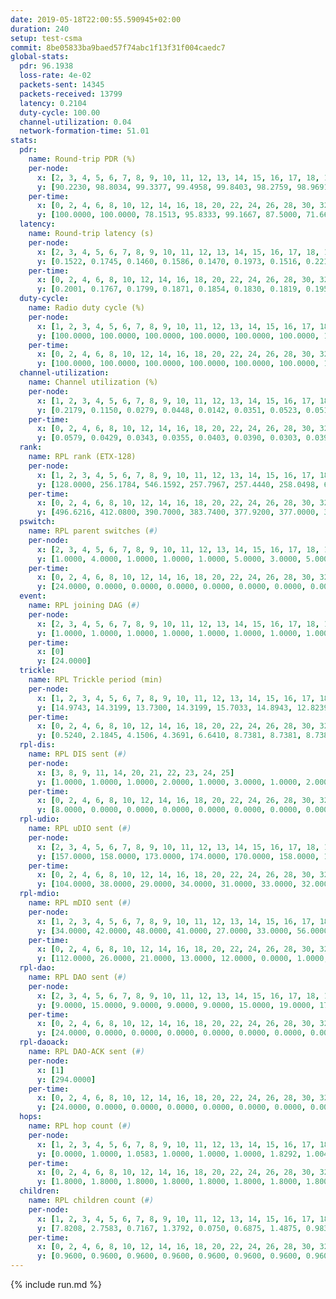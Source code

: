 ```yaml
---
date: 2019-05-18T22:00:55.590945+02:00
duration: 240
setup: test-csma
commit: 8be05833ba9baed57f74abc1f13f31f004caedc7
global-stats:
  pdr: 96.1938
  loss-rate: 4e-02
  packets-sent: 14345
  packets-received: 13799
  latency: 0.2104
  duty-cycle: 100.00
  channel-utilization: 0.04
  network-formation-time: 51.01
stats:
  pdr:
    name: Round-trip PDR (%)
    per-node:
      x: [2, 3, 4, 5, 6, 7, 8, 9, 10, 11, 12, 13, 14, 15, 16, 17, 18, 19, 20, 21, 22, 23, 24, 25]
      y: [90.2230, 98.8034, 99.3377, 99.4958, 99.8403, 98.2759, 98.9691, 98.6532, 96.9849, 97.5962, 99.0291, 89.6309, 98.5050, 98.3022, 98.3845, 97.5884, 88.2927, 99.2945, 89.5623, 97.8583, 97.5042, 99.1349, 88.3333, 88.7205]
    per-time:
      x: [0, 2, 4, 6, 8, 10, 12, 14, 16, 18, 20, 22, 24, 26, 28, 30, 32, 34, 36, 38, 40, 42, 44, 46, 48, 50, 52, 54, 56, 58, 60, 62, 64, 66, 68, 70, 72, 74, 76, 78, 80, 82, 84, 86, 88, 90, 92, 94, 96, 98, 100, 102, 104, 106, 108, 110, 112, 114, 116, 118, 120, 122, 124, 126, 128, 130, 132, 134, 136, 138, 140, 142, 144, 146, 148, 150, 152, 154, 156, 158, 160, 162, 164, 166, 168, 170, 172, 174, 176, 178, 180, 182, 184, 186, 188, 190, 192, 194, 196, 198, 200, 202, 204, 206, 208, 210, 212, 214, 216, 218, 220, 222, 224, 226, 228, 230, 232, 234, 236, 238]
      y: [100.0000, 100.0000, 78.1513, 95.8333, 99.1667, 87.5000, 71.6667, 92.5620, 93.2773, 74.1667, 74.1667, 73.3333, 80.8333, 90.9091, 94.1176, 100.0000, 87.3950, 80.8333, 90.9091, 97.5000, 95.8333, 100.0000, 92.5000, 94.1667, 70.2479, 76.4706, 82.5000, 85.8333, 90.0826, 100.0000, 100.0000, 85.8333, 79.1667, 88.3333, 90.8333, 100.0000, 100.0000, 100.0000, 99.1667, 99.1667, 98.3333, 100.0000, 64.1667, 100.0000, 100.0000, 100.0000, 100.0000, 100.0000, 100.0000, 100.0000, 100.0000, 100.0000, 100.0000, 100.0000, 99.1667, 99.1667, 98.3333, 97.4790, 99.1736, 99.1667, 100.0000, 99.1667, 100.0000, 100.0000, 100.0000, 100.0000, 100.0000, 100.0000, 100.0000, 99.1667, 100.0000, 99.1736, 100.0000, 100.0000, 100.0000, 100.0000, 100.0000, 100.0000, 100.0000, 100.0000, 100.0000, 100.0000, 100.0000, 100.0000, 100.0000, 100.0000, 100.0000, 100.0000, 100.0000, 100.0000, 100.0000, 100.0000, 100.0000, 100.0000, 100.0000, 100.0000, 100.0000, 100.0000, 100.0000, 100.0000, 100.0000, 100.0000, 100.0000, 100.0000, 100.0000, 100.0000, 100.0000, 100.0000, 100.0000, 100.0000, 100.0000, 100.0000, 100.0000, 100.0000, 100.0000, 100.0000, 100.0000, 100.0000, 100.0000, 100.0000]
  latency:
    name: Round-trip latency (s)
    per-node:
      x: [2, 3, 4, 5, 6, 7, 8, 9, 10, 11, 12, 13, 14, 15, 16, 17, 18, 19, 20, 21, 22, 23, 24, 25]
      y: [0.1522, 0.1745, 0.1460, 0.1586, 0.1470, 0.1973, 0.1516, 0.2218, 0.1914, 0.2214, 0.1593, 0.2094, 0.2142, 0.2063, 0.2246, 0.2215, 0.2151, 0.2280, 0.2634, 0.2666, 0.2681, 0.3057, 0.2615, 0.2614]
    per-time:
      x: [0, 2, 4, 6, 8, 10, 12, 14, 16, 18, 20, 22, 24, 26, 28, 30, 32, 34, 36, 38, 40, 42, 44, 46, 48, 50, 52, 54, 56, 58, 60, 62, 64, 66, 68, 70, 72, 74, 76, 78, 80, 82, 84, 86, 88, 90, 92, 94, 96, 98, 100, 102, 104, 106, 108, 110, 112, 114, 116, 118, 120, 122, 124, 126, 128, 130, 132, 134, 136, 138, 140, 142, 144, 146, 148, 150, 152, 154, 156, 158, 160, 162, 164, 166, 168, 170, 172, 174, 176, 178, 180, 182, 184, 186, 188, 190, 192, 194, 196, 198, 200, 202, 204, 206, 208, 210, 212, 214, 216, 218, 220, 222, 224, 226, 228, 230, 232, 234, 236, 238]
      y: [0.2001, 0.1767, 0.1799, 0.1871, 0.1854, 0.1830, 0.1819, 0.1954, 0.1973, 0.1799, 0.1774, 0.1784, 0.1832, 0.1964, 0.1919, 0.1955, 0.1961, 0.1857, 0.1871, 0.1861, 0.1948, 0.1869, 0.1847, 0.1931, 0.1772, 0.1685, 0.1807, 0.1869, 0.1908, 0.1897, 0.1869, 0.1722, 0.1755, 0.1652, 0.1934, 0.1861, 0.1849, 0.1804, 0.1840, 0.1952, 0.1817, 0.1908, 0.1669, 0.2072, 0.2039, 0.1855, 0.1846, 0.1856, 0.1904, 0.1885, 0.1893, 0.1775, 0.1787, 0.1911, 0.1928, 0.1891, 0.2054, 0.2054, 0.2024, 0.1921, 0.2030, 0.2044, 0.2046, 0.1958, 0.2032, 0.1927, 0.1872, 0.1901, 0.1994, 0.1852, 0.1806, 0.2001, 0.1990, 0.1920, 0.1855, 0.1864, 0.1938, 0.1969, 0.1898, 0.1852, 0.1935, 0.1819, 0.1874, 0.1742, 0.1832, 0.1783, 0.1897, 0.1886, 0.1927, 0.1845, 0.1920, 0.1843, 0.1761, 0.1847, 0.1950, 0.2025, 0.1951, 0.1947, 0.1892, 0.1949, 0.2016, 0.2003, 0.1824, 0.1935, 0.2023, 0.1926, 0.1930, 0.1814, 0.1982, 0.1882, 0.1852, 0.1853, 0.1850, 0.1903, 0.2027, 0.4670, 0.8434, 0.7288, 0.8071, 0.7975]
  duty-cycle:
    name: Radio duty cycle (%)
    per-node:
      x: [1, 2, 3, 4, 5, 6, 7, 8, 9, 10, 11, 12, 13, 14, 15, 16, 17, 18, 19, 20, 21, 22, 23, 24, 25]
      y: [100.0000, 100.0000, 100.0000, 100.0000, 100.0000, 100.0000, 100.0000, 100.0000, 100.0000, 100.0000, 100.0000, 100.0000, 100.0000, 100.0000, 100.0000, 100.0000, 100.0000, 100.0000, 100.0000, 100.0000, 100.0000, 100.0000, 100.0000, 100.0000, 100.0000]
    per-time:
      x: [0, 2, 4, 6, 8, 10, 12, 14, 16, 18, 20, 22, 24, 26, 28, 30, 32, 34, 36, 38, 40, 42, 44, 46, 48, 50, 52, 54, 56, 58, 60, 62, 64, 66, 68, 70, 72, 74, 76, 78, 80, 82, 84, 86, 88, 90, 92, 94, 96, 98, 100, 102, 104, 106, 108, 110, 112, 114, 116, 118, 120, 122, 124, 126, 128, 130, 132, 134, 136, 138, 140, 142, 144, 146, 148, 150, 152, 154, 156, 158, 160, 162, 164, 166, 168, 170, 172, 174, 176, 178, 180, 182, 184, 186, 188, 190, 192, 194, 196, 198, 200, 202, 204, 206, 208, 210, 212, 214, 216, 218, 220, 222, 224, 226, 228, 230, 232, 234, 236, 238, 240]
      y: [100.0000, 100.0000, 100.0000, 100.0000, 100.0000, 100.0000, 100.0000, 100.0000, 100.0000, 100.0000, 100.0000, 100.0000, 100.0000, 100.0000, 100.0000, 100.0000, 100.0000, 100.0000, 100.0000, 100.0000, 100.0000, 100.0000, 100.0000, 100.0000, 100.0000, 100.0000, 100.0000, 100.0000, 100.0000, 100.0000, 100.0000, 100.0000, 100.0000, 100.0000, 100.0000, 100.0000, 100.0000, 100.0000, 100.0000, 100.0000, 100.0000, 100.0000, 100.0000, 100.0000, 100.0000, 100.0000, 100.0000, 100.0000, 100.0000, 100.0000, 100.0000, 100.0000, 100.0000, 100.0000, 100.0000, 100.0000, 100.0000, 100.0000, 100.0000, 100.0000, 100.0000, 100.0000, 100.0000, 100.0000, 100.0000, 100.0000, 100.0000, 100.0000, 100.0000, 100.0000, 100.0000, 100.0000, 100.0000, 100.0000, 100.0000, 100.0000, 100.0000, 100.0000, 100.0000, 100.0000, 100.0000, 100.0000, 100.0000, 100.0000, 100.0000, 100.0000, 100.0000, 100.0000, 100.0000, 100.0000, 100.0000, 100.0000, 100.0000, 100.0000, 100.0000, 100.0000, 100.0000, 100.0000, 100.0000, 100.0000, 100.0000, 100.0000, 100.0000, 100.0000, 100.0000, 100.0000, 100.0000, 100.0000, 100.0000, 100.0000, 100.0000, 100.0000, 100.0000, 100.0000, 100.0000, 100.0000, 100.0000, 100.0000, 100.0000, 100.0000, null]
  channel-utilization:
    name: Channel utilization (%)
    per-node:
      x: [1, 2, 3, 4, 5, 6, 7, 8, 9, 10, 11, 12, 13, 14, 15, 16, 17, 18, 19, 20, 21, 22, 23, 24, 25]
      y: [0.2179, 0.1150, 0.0279, 0.0448, 0.0142, 0.0351, 0.0523, 0.0517, 0.0166, 0.0161, 0.0157, 0.0839, 0.0268, 0.0161, 0.0213, 0.0500, 0.0428, 0.0640, 0.0299, 0.0204, 0.0147, 0.0152, 0.0167, 0.0138, 0.0146]
    per-time:
      x: [0, 2, 4, 6, 8, 10, 12, 14, 16, 18, 20, 22, 24, 26, 28, 30, 32, 34, 36, 38, 40, 42, 44, 46, 48, 50, 52, 54, 56, 58, 60, 62, 64, 66, 68, 70, 72, 74, 76, 78, 80, 82, 84, 86, 88, 90, 92, 94, 96, 98, 100, 102, 104, 106, 108, 110, 112, 114, 116, 118, 120, 122, 124, 126, 128, 130, 132, 134, 136, 138, 140, 142, 144, 146, 148, 150, 152, 154, 156, 158, 160, 162, 164, 166, 168, 170, 172, 174, 176, 178, 180, 182, 184, 186, 188, 190, 192, 194, 196, 198, 200, 202, 204, 206, 208, 210, 212, 214, 216, 218, 220, 222, 224, 226, 228, 230, 232, 234, 236, 238, 240]
      y: [0.0579, 0.0429, 0.0343, 0.0355, 0.0403, 0.0390, 0.0303, 0.0390, 0.0485, 0.0322, 0.0320, 0.0317, 0.0287, 0.0383, 0.0463, 0.0494, 0.0377, 0.0374, 0.0365, 0.0430, 0.0490, 0.0377, 0.0426, 0.0347, 0.0358, 0.0337, 0.0381, 0.0377, 0.0414, 0.0503, 0.0430, 0.0342, 0.0325, 0.0375, 0.0383, 0.0447, 0.0424, 0.0383, 0.0425, 0.0436, 0.0419, 0.0407, 0.0350, 0.0559, 0.0524, 0.0430, 0.0424, 0.0377, 0.0420, 0.0386, 0.0440, 0.0371, 0.0407, 0.0381, 0.0441, 0.0429, 0.0502, 0.0512, 0.0445, 0.0407, 0.0453, 0.0400, 0.0492, 0.0446, 0.0397, 0.0437, 0.0424, 0.0381, 0.0432, 0.0404, 0.0421, 0.0434, 0.0473, 0.0405, 0.0424, 0.0384, 0.0434, 0.0443, 0.0428, 0.0409, 0.0426, 0.0392, 0.0401, 0.0402, 0.0409, 0.0423, 0.0424, 0.0423, 0.0417, 0.0437, 0.0388, 0.0452, 0.0404, 0.0403, 0.0406, 0.0444, 0.0449, 0.0437, 0.0420, 0.0433, 0.0466, 0.0445, 0.0456, 0.0425, 0.0419, 0.0429, 0.0426, 0.0390, 0.0422, 0.0428, 0.0410, 0.0404, 0.0395, 0.0437, 0.0421, 0.0439, 0.0408, 0.0427, 0.0395, 0.0423, null]
  rank:
    name: RPL rank (ETX-128)
    per-node:
      x: [1, 2, 3, 4, 5, 6, 7, 8, 9, 10, 11, 12, 13, 14, 15, 16, 17, 18, 19, 20, 21, 22, 23, 24, 25]
      y: [128.0000, 256.1784, 546.1592, 257.7967, 257.4440, 258.0498, 634.4878, 795.7551, 664.1504, 334.6107, 663.9280, 272.0415, 390.3444, 944.4382, 402.7284, 403.1020, 399.7673, 402.8058, 482.1893, 1566.7880, 535.0283, 1067.6449, 615.8770, 539.6598, 535.4398]
    per-time:
      x: [0, 2, 4, 6, 8, 10, 12, 14, 16, 18, 20, 22, 24, 26, 28, 30, 32, 34, 36, 38, 40, 42, 44, 46, 48, 50, 52, 54, 56, 58, 60, 62, 64, 66, 68, 70, 72, 74, 76, 78, 80, 82, 84, 86, 88, 90, 92, 94, 96, 98, 100, 102, 104, 106, 108, 110, 112, 114, 116, 118, 120, 122, 124, 126, 128, 130, 132, 134, 136, 138, 140, 142, 144, 146, 148, 150, 152, 154, 156, 158, 160, 162, 164, 166, 168, 170, 172, 174, 176, 178, 180, 182, 184, 186, 188, 190, 192, 194, 196, 198, 200, 202, 204, 206, 208, 210, 212, 214, 216, 218, 220, 222, 224, 226, 228, 230, 232, 234, 236, 238, 240]
      y: [496.6216, 412.0800, 390.7000, 383.7400, 377.9200, 377.0000, 379.1600, 382.4200, 413.4314, 413.5800, 411.1600, 409.6000, 410.3600, 395.2264, 1649.9423, 1630.0962, 376.9200, 377.3400, 378.2400, 375.0769, 2796.3148, 378.6667, 372.0400, 373.2600, 373.8600, 3866.7679, 1626.6731, 371.3000, 374.4600, 1590.1111, 378.0400, 377.4600, 377.9400, 376.5000, 1579.1481, 371.5800, 373.2800, 370.6400, 375.2000, 375.9800, 378.8200, 376.1961, 372.6200, 4384.6212, 408.5000, 400.0784, 393.9800, 393.6800, 388.3529, 384.5600, 384.4200, 383.5400, 384.8400, 382.3800, 382.4510, 381.9600, 400.1731, 398.3922, 397.7800, 398.2400, 400.1800, 397.2000, 402.6538, 396.7647, 393.1800, 392.7600, 391.2549, 387.2200, 387.3400, 393.6863, 393.7000, 396.0980, 392.6275, 388.1600, 388.8431, 384.6600, 386.5800, 386.5400, 387.6200, 386.6400, 385.5800, 388.3600, 387.9020, 384.3200, 384.7200, 384.5000, 385.5000, 384.8800, 384.4200, 384.4800, 385.3200, 384.5962, 382.3000, 382.7600, 384.0600, 384.7000, 384.5200, 384.9800, 386.0577, 382.7800, 378.7308, 382.5882, 379.1400, 380.5200, 382.2400, 385.4902, 381.8200, 383.5800, 380.9800, 384.0385, 380.7600, 381.9400, 382.1200, 381.9600, 384.4314, 387.0196, 379.3000, 377.8600, 376.7000, 378.9600, null]
  pswitch:
    name: RPL parent switches (#)
    per-node:
      x: [2, 3, 4, 5, 6, 7, 8, 9, 10, 11, 12, 13, 14, 15, 16, 17, 18, 19, 20, 21, 22, 23, 24, 25]
      y: [1.0000, 4.0000, 1.0000, 1.0000, 1.0000, 5.0000, 3.0000, 5.0000, 4.0000, 9.0000, 1.0000, 1.0000, 9.0000, 3.0000, 5.0000, 5.0000, 2.0000, 3.0000, 7.0000, 7.0000, 4.0000, 4.0000, 1.0000, 1.0000]
    per-time:
      x: [0, 2, 4, 6, 8, 10, 12, 14, 16, 18, 20, 22, 24, 26, 28, 30, 32, 34, 36, 38, 40, 42, 44, 46, 48, 50, 52, 54, 56, 58, 60, 62, 64, 66, 68, 70, 72, 74, 76, 78, 80, 82, 84, 86, 88, 90, 92, 94, 96, 98, 100, 102, 104, 106, 108, 110, 112, 114, 116, 118, 120, 122, 124, 126, 128, 130, 132, 134, 136, 138, 140, 142, 144, 146, 148, 150, 152, 154, 156, 158, 160, 162, 164, 166, 168, 170, 172, 174, 176, 178, 180, 182, 184, 186, 188, 190, 192, 194, 196, 198, 200, 202, 204, 206, 208, 210, 212, 214, 216, 218, 220, 222, 224, 226, 228, 230]
      y: [24.0000, 0.0000, 0.0000, 0.0000, 0.0000, 0.0000, 0.0000, 0.0000, 1.0000, 0.0000, 0.0000, 0.0000, 0.0000, 3.0000, 1.0000, 1.0000, 0.0000, 0.0000, 0.0000, 2.0000, 2.0000, 1.0000, 0.0000, 0.0000, 0.0000, 4.0000, 1.0000, 0.0000, 0.0000, 3.0000, 0.0000, 0.0000, 0.0000, 0.0000, 3.0000, 0.0000, 0.0000, 0.0000, 0.0000, 0.0000, 0.0000, 1.0000, 0.0000, 13.0000, 0.0000, 1.0000, 0.0000, 0.0000, 1.0000, 0.0000, 0.0000, 0.0000, 0.0000, 0.0000, 1.0000, 0.0000, 2.0000, 1.0000, 0.0000, 0.0000, 0.0000, 0.0000, 2.0000, 1.0000, 0.0000, 0.0000, 1.0000, 0.0000, 0.0000, 1.0000, 0.0000, 1.0000, 1.0000, 0.0000, 1.0000, 0.0000, 0.0000, 0.0000, 0.0000, 0.0000, 0.0000, 0.0000, 1.0000, 0.0000, 0.0000, 0.0000, 0.0000, 0.0000, 0.0000, 0.0000, 0.0000, 2.0000, 0.0000, 0.0000, 0.0000, 0.0000, 0.0000, 0.0000, 2.0000, 0.0000, 2.0000, 1.0000, 0.0000, 0.0000, 0.0000, 1.0000, 0.0000, 0.0000, 0.0000, 2.0000, 0.0000, 0.0000, 0.0000, 0.0000, 1.0000, 1.0000]
  event:
    name: RPL joining DAG (#)
    per-node:
      x: [2, 3, 4, 5, 6, 7, 8, 9, 10, 11, 12, 13, 14, 15, 16, 17, 18, 19, 20, 21, 22, 23, 24, 25]
      y: [1.0000, 1.0000, 1.0000, 1.0000, 1.0000, 1.0000, 1.0000, 1.0000, 1.0000, 1.0000, 1.0000, 1.0000, 1.0000, 1.0000, 1.0000, 1.0000, 1.0000, 1.0000, 1.0000, 1.0000, 1.0000, 1.0000, 1.0000, 1.0000]
    per-time:
      x: [0]
      y: [24.0000]
  trickle:
    name: RPL Trickle period (min)
    per-node:
      x: [1, 2, 3, 4, 5, 6, 7, 8, 9, 10, 11, 12, 13, 14, 15, 16, 17, 18, 19, 20, 21, 22, 23, 24, 25]
      y: [14.9743, 14.3199, 13.7300, 14.3199, 15.7033, 14.8943, 12.8239, 14.3536, 13.3012, 13.7555, 14.3101, 13.7454, 12.7103, 13.5448, 13.1670, 13.1554, 13.8275, 14.0378, 14.0520, 14.9873, 14.9062, 14.8947, 14.8751, 14.8428, 15.6512]
    per-time:
      x: [0, 2, 4, 6, 8, 10, 12, 14, 16, 18, 20, 22, 24, 26, 28, 30, 32, 34, 36, 38, 40, 42, 44, 46, 48, 50, 52, 54, 56, 58, 60, 62, 64, 66, 68, 70, 72, 74, 76, 78, 80, 82, 84, 86, 88, 90, 92, 94, 96, 98, 100, 102, 104, 106, 108, 110, 112, 114, 116, 118, 120, 122, 124, 126, 128, 130, 132, 134, 136, 138, 140, 142, 144, 146, 148, 150, 152, 154, 156, 158, 160, 162, 164, 166, 168, 170, 172, 174, 176, 178, 180, 182, 184, 186, 188, 190, 192, 194, 196, 198, 200, 202, 204, 206, 208, 210, 212, 214, 216, 218, 220, 222, 224, 226, 228, 230, 232, 234, 236, 238, 240]
      y: [0.5240, 2.1845, 4.1506, 4.3691, 6.6410, 8.7381, 8.7381, 8.7381, 11.4795, 17.4763, 17.4763, 17.4763, 17.4763, 17.4763, 17.4763, 9.1477, 9.5246, 10.6605, 10.6605, 12.8551, 8.3993, 8.6096, 9.7867, 10.4858, 12.2334, 10.6374, 6.8792, 6.9905, 9.2624, 2.9961, 4.7841, 5.5924, 6.2915, 7.6896, 7.5220, 6.8594, 7.7769, 8.3886, 10.1362, 12.5829, 12.5829, 12.5075, 12.5829, 11.5143, 9.8959, 10.5372, 11.1848, 12.2334, 13.3642, 13.2820, 13.2820, 13.2820, 17.4763, 17.4763, 17.4763, 17.4763, 17.4763, 17.4763, 17.4763, 17.4763, 17.4763, 17.4763, 17.4763, 17.4763, 17.4763, 17.4763, 17.4763, 17.4763, 17.4763, 17.4763, 17.4763, 17.4763, 17.4763, 17.4763, 17.4763, 17.4763, 17.4763, 17.4763, 17.4763, 17.4763, 17.4763, 17.4763, 17.4763, 17.4763, 17.4763, 17.4763, 17.4763, 17.4763, 17.4763, 17.4763, 17.4763, 17.4763, 17.4763, 17.4763, 17.4763, 17.4763, 17.4763, 17.4763, 17.4763, 17.4763, 17.4763, 17.4763, 17.4763, 17.4763, 17.4763, 17.4763, 17.4763, 17.4763, 17.4763, 17.4763, 17.4763, 17.4763, 17.4763, 17.4763, 17.4763, 17.4763, 17.4763, 17.4763, 17.4763, 17.4763, null]
  rpl-dis:
    name: RPL DIS sent (#)
    per-node:
      x: [3, 8, 9, 11, 14, 20, 21, 22, 23, 24, 25]
      y: [1.0000, 1.0000, 1.0000, 2.0000, 1.0000, 3.0000, 1.0000, 2.0000, 1.0000, 1.0000, 1.0000]
    per-time:
      x: [0, 2, 4, 6, 8, 10, 12, 14, 16, 18, 20, 22, 24, 26, 28, 30, 32, 34, 36, 38, 40, 42, 44, 46, 48, 50, 52, 54, 56, 58, 60, 62, 64, 66, 68, 70, 72, 74, 76, 78, 80, 82, 84, 86]
      y: [8.0000, 0.0000, 0.0000, 0.0000, 0.0000, 0.0000, 0.0000, 0.0000, 0.0000, 0.0000, 0.0000, 0.0000, 0.0000, 0.0000, 1.0000, 0.0000, 0.0000, 0.0000, 0.0000, 0.0000, 1.0000, 0.0000, 0.0000, 0.0000, 0.0000, 2.0000, 0.0000, 0.0000, 0.0000, 1.0000, 0.0000, 0.0000, 0.0000, 0.0000, 1.0000, 0.0000, 0.0000, 0.0000, 0.0000, 0.0000, 0.0000, 0.0000, 0.0000, 1.0000]
  rpl-udio:
    name: RPL uDIO sent (#)
    per-node:
      x: [2, 3, 4, 5, 6, 7, 8, 9, 10, 11, 12, 13, 14, 15, 16, 17, 18, 19, 20, 21, 22, 23, 24, 25]
      y: [157.0000, 158.0000, 173.0000, 174.0000, 170.0000, 158.0000, 168.0000, 175.0000, 167.0000, 173.0000, 169.0000, 168.0000, 171.0000, 169.0000, 168.0000, 167.0000, 168.0000, 165.0000, 164.0000, 168.0000, 164.0000, 170.0000, 166.0000, 163.0000]
    per-time:
      x: [0, 2, 4, 6, 8, 10, 12, 14, 16, 18, 20, 22, 24, 26, 28, 30, 32, 34, 36, 38, 40, 42, 44, 46, 48, 50, 52, 54, 56, 58, 60, 62, 64, 66, 68, 70, 72, 74, 76, 78, 80, 82, 84, 86, 88, 90, 92, 94, 96, 98, 100, 102, 104, 106, 108, 110, 112, 114, 116, 118, 120, 122, 124, 126, 128, 130, 132, 134, 136, 138, 140, 142, 144, 146, 148, 150, 152, 154, 156, 158, 160, 162, 164, 166, 168, 170, 172, 174, 176, 178, 180, 182, 184, 186, 188, 190, 192, 194, 196, 198, 200, 202, 204, 206, 208, 210, 212, 214, 216, 218, 220, 222, 224, 226, 228, 230, 232, 234, 236, 238, 240]
      y: [104.0000, 38.0000, 29.0000, 34.0000, 31.0000, 33.0000, 32.0000, 34.0000, 41.0000, 36.0000, 30.0000, 28.0000, 31.0000, 33.0000, 33.0000, 34.0000, 36.0000, 34.0000, 32.0000, 32.0000, 32.0000, 34.0000, 32.0000, 28.0000, 33.0000, 33.0000, 34.0000, 35.0000, 31.0000, 30.0000, 32.0000, 31.0000, 41.0000, 30.0000, 31.0000, 33.0000, 34.0000, 31.0000, 37.0000, 33.0000, 32.0000, 36.0000, 28.0000, 43.0000, 31.0000, 34.0000, 38.0000, 29.0000, 34.0000, 32.0000, 33.0000, 32.0000, 34.0000, 30.0000, 38.0000, 31.0000, 38.0000, 33.0000, 31.0000, 33.0000, 31.0000, 36.0000, 33.0000, 35.0000, 33.0000, 35.0000, 32.0000, 27.0000, 29.0000, 39.0000, 29.0000, 35.0000, 39.0000, 32.0000, 30.0000, 33.0000, 29.0000, 31.0000, 37.0000, 30.0000, 33.0000, 32.0000, 31.0000, 31.0000, 35.0000, 30.0000, 31.0000, 34.0000, 31.0000, 36.0000, 32.0000, 35.0000, 28.0000, 36.0000, 34.0000, 28.0000, 42.0000, 27.0000, 32.0000, 34.0000, 32.0000, 33.0000, 38.0000, 35.0000, 29.0000, 36.0000, 32.0000, 29.0000, 35.0000, 31.0000, 35.0000, 30.0000, 33.0000, 32.0000, 28.0000, 26.0000, 32.0000, 33.0000, 33.0000, 34.0000, 0.0000]
  rpl-mdio:
    name: RPL mDIO sent (#)
    per-node:
      x: [1, 2, 3, 4, 5, 6, 7, 8, 9, 10, 11, 12, 13, 14, 15, 16, 17, 18, 19, 20, 21, 22, 23, 24, 25]
      y: [34.0000, 42.0000, 48.0000, 41.0000, 27.0000, 33.0000, 56.0000, 41.0000, 48.0000, 46.0000, 41.0000, 47.0000, 62.0000, 46.0000, 56.0000, 58.0000, 51.0000, 45.0000, 46.0000, 35.0000, 37.0000, 38.0000, 38.0000, 38.0000, 30.0000]
    per-time:
      x: [0, 2, 4, 6, 8, 10, 12, 14, 16, 18, 20, 22, 24, 26, 28, 30, 32, 34, 36, 38, 40, 42, 44, 46, 48, 50, 52, 54, 56, 58, 60, 62, 64, 66, 68, 70, 72, 74, 76, 78, 80, 82, 84, 86, 88, 90, 92, 94, 96, 98, 100, 102, 104, 106, 108, 110, 112, 114, 116, 118, 120, 122, 124, 126, 128, 130, 132, 134, 136, 138, 140, 142, 144, 146, 148, 150, 152, 154, 156, 158, 160, 162, 164, 166, 168, 170, 172, 174, 176, 178, 180, 182, 184, 186, 188, 190, 192, 194, 196, 198, 200, 202, 204, 206, 208, 210, 212, 214, 216, 218, 220, 222, 224, 226, 228, 230, 232, 234, 236, 238]
      y: [112.0000, 26.0000, 21.0000, 13.0000, 12.0000, 0.0000, 1.0000, 14.0000, 10.0000, 0.0000, 0.0000, 0.0000, 0.0000, 6.0000, 4.0000, 63.0000, 17.0000, 8.0000, 6.0000, 7.0000, 48.0000, 17.0000, 10.0000, 11.0000, 7.0000, 46.0000, 47.0000, 13.0000, 10.0000, 69.0000, 23.0000, 13.0000, 4.0000, 17.0000, 45.0000, 30.0000, 16.0000, 2.0000, 13.0000, 4.0000, 1.0000, 4.0000, 9.0000, 45.0000, 20.0000, 13.0000, 4.0000, 10.0000, 1.0000, 2.0000, 7.0000, 10.0000, 3.0000, 1.0000, 1.0000, 0.0000, 3.0000, 2.0000, 5.0000, 3.0000, 8.0000, 2.0000, 0.0000, 2.0000, 0.0000, 5.0000, 7.0000, 3.0000, 3.0000, 3.0000, 1.0000, 1.0000, 2.0000, 1.0000, 7.0000, 1.0000, 4.0000, 7.0000, 2.0000, 3.0000, 0.0000, 0.0000, 1.0000, 6.0000, 3.0000, 5.0000, 4.0000, 4.0000, 0.0000, 2.0000, 0.0000, 7.0000, 7.0000, 2.0000, 2.0000, 5.0000, 0.0000, 2.0000, 0.0000, 0.0000, 7.0000, 3.0000, 4.0000, 6.0000, 2.0000, 1.0000, 1.0000, 1.0000, 0.0000, 4.0000, 7.0000, 4.0000, 7.0000, 2.0000, 1.0000, 0.0000, 0.0000, 2.0000, 4.0000, 7.0000]
  rpl-dao:
    name: RPL DAO sent (#)
    per-node:
      x: [2, 3, 4, 5, 6, 7, 8, 9, 10, 11, 12, 13, 14, 15, 16, 17, 18, 19, 20, 21, 22, 23, 24, 25]
      y: [9.0000, 15.0000, 9.0000, 9.0000, 9.0000, 15.0000, 19.0000, 17.0000, 11.0000, 17.0000, 9.0000, 9.0000, 21.0000, 10.0000, 10.0000, 11.0000, 10.0000, 11.0000, 25.0000, 14.0000, 15.0000, 11.0000, 9.0000, 9.0000]
    per-time:
      x: [0, 2, 4, 6, 8, 10, 12, 14, 16, 18, 20, 22, 24, 26, 28, 30, 32, 34, 36, 38, 40, 42, 44, 46, 48, 50, 52, 54, 56, 58, 60, 62, 64, 66, 68, 70, 72, 74, 76, 78, 80, 82, 84, 86, 88, 90, 92, 94, 96, 98, 100, 102, 104, 106, 108, 110, 112, 114, 116, 118, 120, 122, 124, 126, 128, 130, 132, 134, 136, 138, 140, 142, 144, 146, 148, 150, 152, 154, 156, 158, 160, 162, 164, 166, 168, 170, 172, 174, 176, 178, 180, 182, 184, 186, 188, 190, 192, 194, 196, 198, 200, 202, 204, 206, 208, 210, 212, 214, 216, 218, 220, 222, 224, 226, 228, 230, 232, 234, 236, 238]
      y: [24.0000, 0.0000, 0.0000, 0.0000, 0.0000, 0.0000, 0.0000, 0.0000, 1.0000, 0.0000, 0.0000, 0.0000, 0.0000, 3.0000, 28.0000, 2.0000, 0.0000, 0.0000, 0.0000, 5.0000, 7.0000, 1.0000, 1.0000, 0.0000, 0.0000, 13.0000, 4.0000, 1.0000, 17.0000, 8.0000, 0.0000, 0.0000, 0.0000, 0.0000, 8.0000, 0.0000, 0.0000, 0.0000, 0.0000, 1.0000, 1.0000, 1.0000, 12.0000, 32.0000, 0.0000, 1.0000, 0.0000, 0.0000, 1.0000, 0.0000, 0.0000, 0.0000, 0.0000, 0.0000, 2.0000, 1.0000, 7.0000, 13.0000, 0.0000, 0.0000, 1.0000, 0.0000, 3.0000, 1.0000, 0.0000, 0.0000, 1.0000, 0.0000, 0.0000, 2.0000, 3.0000, 13.0000, 3.0000, 0.0000, 2.0000, 0.0000, 1.0000, 1.0000, 0.0000, 0.0000, 1.0000, 0.0000, 1.0000, 2.0000, 1.0000, 7.0000, 8.0000, 0.0000, 2.0000, 0.0000, 0.0000, 4.0000, 0.0000, 0.0000, 0.0000, 1.0000, 1.0000, 1.0000, 4.0000, 5.0000, 9.0000, 1.0000, 1.0000, 1.0000, 0.0000, 3.0000, 0.0000, 0.0000, 0.0000, 3.0000, 1.0000, 0.0000, 2.0000, 3.0000, 10.0000, 2.0000, 0.0000, 2.0000, 0.0000, 2.0000]
  rpl-daoack:
    name: RPL DAO-ACK sent (#)
    per-node:
      x: [1]
      y: [294.0000]
    per-time:
      x: [0, 2, 4, 6, 8, 10, 12, 14, 16, 18, 20, 22, 24, 26, 28, 30, 32, 34, 36, 38, 40, 42, 44, 46, 48, 50, 52, 54, 56, 58, 60, 62, 64, 66, 68, 70, 72, 74, 76, 78, 80, 82, 84, 86, 88, 90, 92, 94, 96, 98, 100, 102, 104, 106, 108, 110, 112, 114, 116, 118, 120, 122, 124, 126, 128, 130, 132, 134, 136, 138, 140, 142, 144, 146, 148, 150, 152, 154, 156, 158, 160, 162, 164, 166, 168, 170, 172, 174, 176, 178, 180, 182, 184, 186, 188, 190, 192, 194, 196, 198, 200, 202, 204, 206, 208, 210, 212, 214, 216, 218, 220, 222, 224, 226, 228, 230, 232, 234, 236, 238]
      y: [24.0000, 0.0000, 0.0000, 0.0000, 0.0000, 0.0000, 0.0000, 0.0000, 1.0000, 0.0000, 0.0000, 0.0000, 0.0000, 3.0000, 29.0000, 1.0000, 0.0000, 0.0000, 0.0000, 7.0000, 5.0000, 1.0000, 1.0000, 0.0000, 0.0000, 14.0000, 3.0000, 1.0000, 17.0000, 8.0000, 0.0000, 0.0000, 0.0000, 0.0000, 8.0000, 0.0000, 0.0000, 0.0000, 0.0000, 1.0000, 1.0000, 1.0000, 13.0000, 21.0000, 0.0000, 1.0000, 0.0000, 0.0000, 1.0000, 0.0000, 0.0000, 0.0000, 0.0000, 0.0000, 2.0000, 1.0000, 8.0000, 12.0000, 0.0000, 0.0000, 1.0000, 0.0000, 3.0000, 1.0000, 0.0000, 0.0000, 1.0000, 0.0000, 1.0000, 2.0000, 2.0000, 13.0000, 3.0000, 0.0000, 2.0000, 0.0000, 1.0000, 1.0000, 0.0000, 0.0000, 1.0000, 0.0000, 1.0000, 3.0000, 0.0000, 7.0000, 8.0000, 0.0000, 2.0000, 0.0000, 0.0000, 4.0000, 0.0000, 0.0000, 0.0000, 1.0000, 1.0000, 1.0000, 4.0000, 5.0000, 9.0000, 1.0000, 1.0000, 1.0000, 0.0000, 3.0000, 0.0000, 0.0000, 0.0000, 3.0000, 1.0000, 0.0000, 2.0000, 3.0000, 10.0000, 2.0000, 0.0000, 2.0000, 0.0000, 2.0000]
  hops:
    name: RPL hop count (#)
    per-node:
      x: [1, 2, 3, 4, 5, 6, 7, 8, 9, 10, 11, 12, 13, 14, 15, 16, 17, 18, 19, 20, 21, 22, 23, 24, 25]
      y: [0.0000, 1.0000, 1.0583, 1.0000, 1.0000, 1.0000, 1.8292, 1.0042, 2.0333, 1.4792, 2.0000, 1.0000, 2.0000, 2.0417, 2.0000, 2.0000, 2.0042, 2.0000, 2.5208, 3.0000, 3.0458, 3.0000, 3.5208, 3.0000, 3.0000]
    per-time:
      x: [0, 2, 4, 6, 8, 10, 12, 14, 16, 18, 20, 22, 24, 26, 28, 30, 32, 34, 36, 38, 40, 42, 44, 46, 48, 50, 52, 54, 56, 58, 60, 62, 64, 66, 68, 70, 72, 74, 76, 78, 80, 82, 84, 86, 88, 90, 92, 94, 96, 98, 100, 102, 104, 106, 108, 110, 112, 114, 116, 118, 120, 122, 124, 126, 128, 130, 132, 134, 136, 138, 140, 142, 144, 146, 148, 150, 152, 154, 156, 158, 160, 162, 164, 166, 168, 170, 172, 174, 176, 178, 180, 182, 184, 186, 188, 190, 192, 194, 196, 198, 200, 202, 204, 206, 208, 210, 212, 214, 216, 218, 220, 222, 224, 226, 228, 230, 232, 234, 236, 238]
      y: [1.8000, 1.8000, 1.8000, 1.8000, 1.8000, 1.8000, 1.8000, 1.8000, 1.8000, 1.8000, 1.8000, 1.8000, 1.8000, 1.8000, 1.8400, 1.8000, 1.8000, 1.8000, 1.8000, 1.8000, 1.8000, 1.8000, 1.8000, 1.8000, 1.8000, 1.8000, 1.8000, 1.8000, 1.8000, 1.8000, 1.8000, 1.8000, 1.8000, 1.8000, 1.8400, 1.8400, 1.8400, 1.8400, 1.8400, 1.8400, 1.8400, 1.8000, 1.8400, 2.0400, 2.0400, 1.9600, 1.9600, 1.9400, 1.9200, 1.9200, 1.9200, 1.9200, 1.9200, 1.9200, 1.9200, 1.9200, 1.9200, 2.0400, 2.0400, 2.0400, 2.0400, 2.0400, 2.0200, 2.0000, 2.0000, 2.0000, 1.9600, 1.9600, 1.9600, 1.9600, 1.9600, 1.9600, 1.9600, 1.9600, 1.9600, 1.9600, 1.9600, 1.9600, 1.9600, 1.9600, 1.9600, 1.9600, 1.9600, 1.9600, 1.9600, 1.9600, 1.9600, 1.9600, 1.9600, 1.9600, 1.9600, 1.9600, 1.9600, 1.9600, 1.9600, 1.9600, 1.9600, 1.9600, 1.9600, 1.9600, 1.9200, 1.9200, 1.9200, 1.9200, 1.9200, 1.9200, 1.9200, 1.9200, 1.9200, 1.9200, 1.9200, 1.9200, 1.9200, 1.9200, 1.9200, 1.9200, 1.9200, 1.9200, 1.9200, 1.9200]
  children:
    name: RPL children count (#)
    per-node:
      x: [1, 2, 3, 4, 5, 6, 7, 8, 9, 10, 11, 12, 13, 14, 15, 16, 17, 18, 19, 20, 21, 22, 23, 24, 25]
      y: [7.8208, 2.7583, 0.7167, 1.3792, 0.0750, 0.6875, 1.4875, 0.9833, 0.0875, 0.0417, 0.0000, 1.3375, 0.6333, 0.0000, 0.2250, 1.4792, 0.9500, 2.2792, 0.6542, 0.3250, 0.0000, 0.0000, 0.0000, 0.0000, 0.0792]
    per-time:
      x: [0, 2, 4, 6, 8, 10, 12, 14, 16, 18, 20, 22, 24, 26, 28, 30, 32, 34, 36, 38, 40, 42, 44, 46, 48, 50, 52, 54, 56, 58, 60, 62, 64, 66, 68, 70, 72, 74, 76, 78, 80, 82, 84, 86, 88, 90, 92, 94, 96, 98, 100, 102, 104, 106, 108, 110, 112, 114, 116, 118, 120, 122, 124, 126, 128, 130, 132, 134, 136, 138, 140, 142, 144, 146, 148, 150, 152, 154, 156, 158, 160, 162, 164, 166, 168, 170, 172, 174, 176, 178, 180, 182, 184, 186, 188, 190, 192, 194, 196, 198, 200, 202, 204, 206, 208, 210, 212, 214, 216, 218, 220, 222, 224, 226, 228, 230, 232, 234, 236, 238]
      y: [0.9600, 0.9600, 0.9600, 0.9600, 0.9600, 0.9600, 0.9600, 0.9600, 0.9600, 0.9600, 0.9600, 0.9600, 0.9600, 0.9600, 0.9600, 0.9600, 0.9600, 0.9600, 0.9600, 0.9600, 0.9600, 0.9600, 0.9600, 0.9600, 0.9600, 0.9600, 0.9600, 0.9600, 0.9600, 0.9600, 0.9600, 0.9600, 0.9600, 0.9600, 0.9600, 0.9600, 0.9600, 0.9600, 0.9600, 0.9600, 0.9600, 0.9600, 0.9600, 0.9600, 0.9600, 0.9600, 0.9600, 0.9600, 0.9600, 0.9600, 0.9600, 0.9600, 0.9600, 0.9600, 0.9600, 0.9600, 0.9600, 0.9600, 0.9600, 0.9600, 0.9600, 0.9600, 0.9600, 0.9600, 0.9600, 0.9600, 0.9600, 0.9600, 0.9600, 0.9600, 0.9600, 0.9600, 0.9600, 0.9600, 0.9600, 0.9600, 0.9600, 0.9600, 0.9600, 0.9600, 0.9600, 0.9600, 0.9600, 0.9600, 0.9600, 0.9600, 0.9600, 0.9600, 0.9600, 0.9600, 0.9600, 0.9600, 0.9600, 0.9600, 0.9600, 0.9600, 0.9600, 0.9600, 0.9600, 0.9600, 0.9600, 0.9600, 0.9600, 0.9600, 0.9600, 0.9600, 0.9600, 0.9600, 0.9600, 0.9600, 0.9600, 0.9600, 0.9600, 0.9600, 0.9600, 0.9600, 0.9600, 0.9600, 0.9600, 0.9600]
---
```


{% include run.md %}

